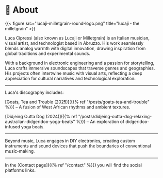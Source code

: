 # 📄 About


{{< figure src="lucaji-milletgrain-round-logo.png" title="lucaji - the milletgrain" >}}

Luca Cipressi (also known as Lucaji or Milletgrain) is an Italian musician, visual artist, and technologist based in Abruzzo. His work seamlessly blends analog warmth with digital innovation, drawing inspiration from global traditions and experimental sounds.

With a background in electronic engineering and a passion for storytelling, Luca crafts immersive soundscapes that traverse genres and geographies. His projects often intertwine music with visual arts, reflecting a deep appreciation for cultural narratives and technological exploration.

---

Luca's discography includes:

[Goats, Tea and Trouble (2025)]({{% ref "/posts/goats-tea-and-trouble" %}}) – A fusion of West African rhythms and ambient textures.

[Didjeing Outta Dog (2024)]({{% ref "/posts/didjeing-outta-dog-relaxing-australian-didgeridoo-yoga-beats" %}}) – An exploration of didgeridoo-infused yoga beats.


---

Beyond music, Luca engages in DIY electronics, creating custom instruments and sound devices that push the boundaries of conventional music-making.

---

In the [Contact page]({{% ref "/contact" %}}) you will find the social platforms links.
